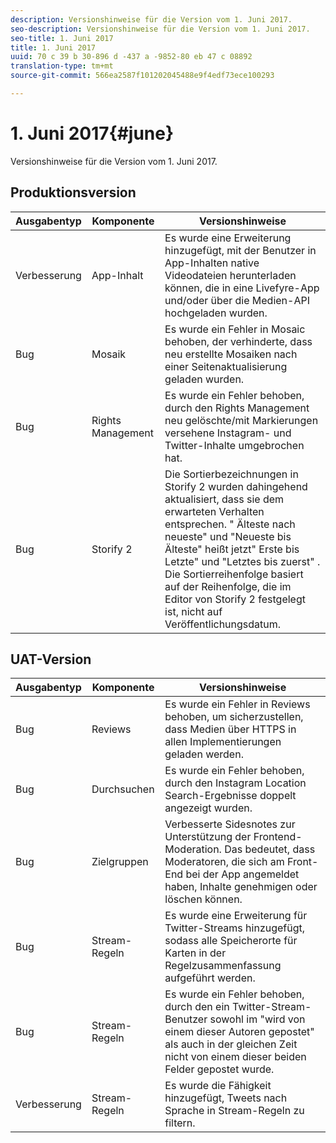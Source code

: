```yaml
---
description: Versionshinweise für die Version vom 1. Juni 2017.
seo-description: Versionshinweise für die Version vom 1. Juni 2017.
seo-title: 1. Juni 2017
title: 1. Juni 2017
uuid: 70 c 39 b 30-896 d -437 a -9852-80 eb 47 c 08892
translation-type: tm+mt
source-git-commit: 566ea2587f101202045488e9f4edf73ece100293

---
```



# 1. Juni 2017{#june}

Versionshinweise für die Version vom 1. Juni 2017.

## Produktionsversion

| **Ausgabentyp** | **Komponente** | **Versionshinweise** |
|---|---|---|
| Verbesserung | App-Inhalt | Es wurde eine Erweiterung hinzugefügt, mit der Benutzer in App-Inhalten native Videodateien herunterladen können, die in eine Livefyre-App und/oder über die Medien-API hochgeladen wurden. |
| Bug | Mosaik | Es wurde ein Fehler in Mosaic behoben, der verhinderte, dass neu erstellte Mosaiken nach einer Seitenaktualisierung geladen wurden. |
| Bug | Rights Management | Es wurde ein Fehler behoben, durch den Rights Management neu gelöschte/mit Markierungen versehene Instagram- und Twitter-Inhalte umgebrochen hat. |
| Bug | Storify 2 | Die Sortierbezeichnungen in Storify 2 wurden dahingehend aktualisiert, dass sie dem erwarteten Verhalten entsprechen. " Älteste nach neueste" und "Neueste bis Älteste" heißt jetzt" Erste bis Letzte" und "Letztes bis zuerst" . Die Sortierreihenfolge basiert auf der Reihenfolge, die im Editor von Storify 2 festgelegt ist, nicht auf Veröffentlichungsdatum. |

## UAT-Version

| **Ausgabentyp** | **Komponente** | **Versionshinweise** |
|---|---|---|
| Bug | Reviews | Es wurde ein Fehler in Reviews behoben, um sicherzustellen, dass Medien über HTTPS in allen Implementierungen geladen werden. |
| Bug | Durchsuchen | Es wurde ein Fehler behoben, durch den Instagram Location Search-Ergebnisse doppelt angezeigt wurden. |
| Bug | Zielgruppen | Verbesserte Sidesnotes zur Unterstützung der Frontend-Moderation. Das bedeutet, dass Moderatoren, die sich am Front-End bei der App angemeldet haben, Inhalte genehmigen oder löschen können. |
| Bug | Stream-Regeln | Es wurde eine Erweiterung für Twitter-Streams hinzugefügt, sodass alle Speicherorte für Karten in der Regelzusammenfassung aufgeführt werden. |
| Bug | Stream-Regeln | Es wurde ein Fehler behoben, durch den ein Twitter-Stream-Benutzer sowohl im "wird von einem dieser Autoren gepostet" als auch in der gleichen Zeit nicht von einem dieser beiden Felder gepostet wurde. |
| Verbesserung | Stream-Regeln | Es wurde die Fähigkeit hinzugefügt, Tweets nach Sprache in Stream-Regeln zu filtern. |

